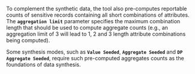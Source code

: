 To complement the synthetic data, the tool also pre-computes reportable counts of sensitive records containing all short combinations of attributes. The **`aggregation limit`** parameter specifies the maximum combination length that should be used to compute aggregate counts (e.g., an aggregation limit of 3 will lead to 1, 2 and 3 length attribute combinations being computed).

Some synthesis modes, such as **`Value Seeded`**, **`Aggregate Seeded`** and **`DP Aggregate Seeded`**, require such pre-computed aggregates counts as the foundations of data synthesis.
